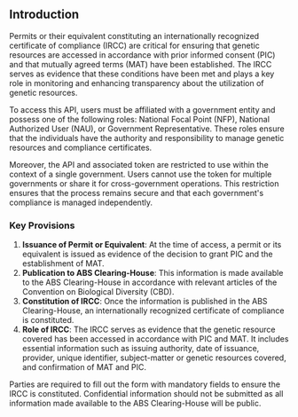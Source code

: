 ## Introduction

Permits or their equivalent constituting an internationally recognized certificate of compliance (IRCC) are critical for ensuring that genetic resources are accessed in accordance with prior informed consent (PIC) and that mutually agreed terms (MAT) have been established. The IRCC serves as evidence that these conditions have been met and plays a key role in monitoring and enhancing transparency about the utilization of genetic resources.

To access this API, users must be affiliated with a government entity and possess one of the following roles: National Focal Point (NFP), National Authorized User (NAU), or Government Representative. These roles ensure that the individuals have the authority and responsibility to manage genetic resources and compliance certificates.

Moreover, the API and associated token are restricted to use within the context of a single government. Users cannot use the token for multiple governments or share it for cross-government operations. This restriction ensures that the process remains secure and that each government's compliance is managed independently.

### Key Provisions

1. **Issuance of Permit or Equivalent**: At the time of access, a permit or its equivalent is issued as evidence of the decision to grant PIC and the establishment of MAT.
2. **Publication to ABS Clearing-House**: This information is made available to the ABS Clearing-House in accordance with relevant articles of the Convention on Biological Diversity (CBD).
3. **Constitution of IRCC**: Once the information is published in the ABS Clearing-House, an internationally recognized certificate of compliance is constituted.
4. **Role of IRCC**: The IRCC serves as evidence that the genetic resource covered has been accessed in accordance with PIC and MAT. It includes essential information such as issuing authority, date of issuance, provider, unique identifier, subject-matter or genetic resources covered, and confirmation of MAT and PIC.

Parties are required to fill out the form with mandatory fields to ensure the IRCC is constituted. Confidential information should not be submitted as all information made available to the ABS Clearing-House will be public.